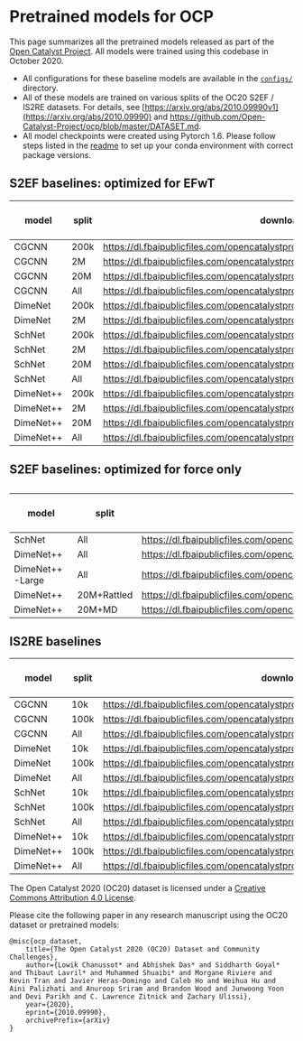 # Pretrained models for OCP

This page summarizes all the pretrained models released as part of the [Open Catalyst Project](https://opencatalystproject.org/). All models were trained using this codebase in October 2020.

* All configurations for these baseline models are available in the [`configs/`](https://github.com/Open-Catalyst-Project/ocp/tree/master/configs) directory.
* All of these models are trained on various splits of the OC20 S2EF / IS2RE datasets. For details, see [https://arxiv.org/abs/2010.09990v1](https://arxiv.org/abs/2010.09990) and https://github.com/Open-Catalyst-Project/ocp/blob/master/DATASET.md.
* All model checkpoints were created using Pytorch 1.6. Please follow steps listed in the [readme](https://github.com/open-catalyst-Project/ocp#installation) to set up your conda environment with correct package versions.

## S2EF baselines: optimized for EFwT



|model	|split	|downloadable link	|val ID force MAE	|val ID EFwT	|
|---	|---	|---	|---	|---	|
|CGCNN	|200k	|https://dl.fbaipublicfiles.com/opencatalystproject/models/2020_11/s2ef/cgcnn_200k.pt	|0.08	|0%	|
|CGCNN	|2M	|https://dl.fbaipublicfiles.com/opencatalystproject/models/2020_11/s2ef/cgcnn_2M.pt	|0.0673	|0.01%	|
|CGCNN	|20M	|https://dl.fbaipublicfiles.com/opencatalystproject/models/2020_11/s2ef/cgcnn_20M.pt	|0.065	|0%	|
|CGCNN	|All	|https://dl.fbaipublicfiles.com/opencatalystproject/models/2020_11/s2ef/cgcnn_all.pt	|0.0684	|0.01%	|
|DimeNet	|200k	|https://dl.fbaipublicfiles.com/opencatalystproject/models/2020_11/s2ef/dimenet_200k.pt	|0.0693	|0.01%	|
|DimeNet	|2M	|https://dl.fbaipublicfiles.com/opencatalystproject/models/2020_11/s2ef/dimenet_2M.pt	|0.0576	|0.02%	|
|SchNet	|200k	|https://dl.fbaipublicfiles.com/opencatalystproject/models/2020_11/s2ef/schnet_200k.pt	|0.0743	|0%	|
|SchNet	|2M	|https://dl.fbaipublicfiles.com/opencatalystproject/models/2020_11/s2ef/schnet_2M.pt	|0.0737	|0%	|
|SchNet	|20M	|https://dl.fbaipublicfiles.com/opencatalystproject/models/2020_11/s2ef/schnet_20M.pt	|0.0568	|0.03%	|
|SchNet	|All	|https://dl.fbaipublicfiles.com/opencatalystproject/models/2020_11/s2ef/schnet_all_large.pt	|0.0494	|0.12%	|
|DimeNet++	|200k	|https://dl.fbaipublicfiles.com/opencatalystproject/models/2021_02/s2ef/dimenetpp_200k.pt	|0.0741	|0%	|
|DimeNet++	|2M	|https://dl.fbaipublicfiles.com/opencatalystproject/models/2021_02/s2ef/dimenetpp_2M.pt	|0.0595	|0.01%	|
|DimeNet++	|20M	|https://dl.fbaipublicfiles.com/opencatalystproject/models/2021_02/s2ef/dimenetpp_20M.pt	|0.0511	|0.06%	|
|DimeNet++	|All	|https://dl.fbaipublicfiles.com/opencatalystproject/models/2021_02/s2ef/dimenetpp_all.pt	|0.0444	|0.12%	|

## S2EF baselines: optimized for force only

##

|model	|split	|downloadable link	|val ID force MAE	|
|---	|---	|---	|---	|
|SchNet	|All	|https://dl.fbaipublicfiles.com/opencatalystproject/models/2020_11/s2ef/schnet_all_forceonly.pt	|0.0443	|
|DimeNet++	|All	|https://dl.fbaipublicfiles.com/opencatalystproject/models/2020_11/s2ef/dimenetpp_all_forceonly.pt	|0.0334	|
|DimeNet++-Large	|All	|https://dl.fbaipublicfiles.com/opencatalystproject/models/2021_02/s2ef/dimenetpp_large_all_forceonly.pt	|0.02825	|
|DimeNet++	|20M+Rattled	|https://dl.fbaipublicfiles.com/opencatalystproject/models/2021_02/s2ef/dimenetpp_20M_rattled_forceonly.pt	|0.0614	|
|DimeNet++	|20M+MD	|https://dl.fbaipublicfiles.com/opencatalystproject/models/2021_02/s2ef/dimenetpp_20M_md_forceonly.pt	|0.0594	|



## IS2RE baselines



|model	|split	|downloadable link	|val ID energy MAE	|
|---	|---	|---	|---	|
|CGCNN	|10k	|https://dl.fbaipublicfiles.com/opencatalystproject/models/2020_11/is2re/cgcnn_10k.pt	|1.0479	|
|CGCNN	|100k	|https://dl.fbaipublicfiles.com/opencatalystproject/models/2020_11/is2re/cgcnn_100k.pt	|0.7066	|
|CGCNN	|All	|https://dl.fbaipublicfiles.com/opencatalystproject/models/2020_11/is2re/cgcnn_all.pt	|0.6048	|
|DimeNet	|10k	|https://dl.fbaipublicfiles.com/opencatalystproject/models/2020_11/is2re/dimenet_10k.pt	|1.0117	|
|DimeNet	|100k	|https://dl.fbaipublicfiles.com/opencatalystproject/models/2020_11/is2re/dimenet_100k.pt	|0.6658	|
|DimeNet	|All	|https://dl.fbaipublicfiles.com/opencatalystproject/models/2020_11/is2re/dimenet_all.pt	|0.5999	|
|SchNet	|10k	|https://dl.fbaipublicfiles.com/opencatalystproject/models/2020_11/is2re/schnet_10k.pt	|1.0858	|
|SchNet	|100k	|https://dl.fbaipublicfiles.com/opencatalystproject/models/2020_11/is2re/schnet_100k.pt	|0.7266	|
|SchNet	|All	|https://dl.fbaipublicfiles.com/opencatalystproject/models/2020_11/is2re/schnet_all.pt	|0.6691	|
|DimeNet++	|10k	|https://dl.fbaipublicfiles.com/opencatalystproject/models/2021_02/is2re/dimenetpp_10k.pt	|0.8793	|
|DimeNet++	|100k	|https://dl.fbaipublicfiles.com/opencatalystproject/models/2021_02/is2re/dimenetpp_100k.pt	|0.6364	|
|DimeNet++	|All	|https://dl.fbaipublicfiles.com/opencatalystproject/models/2021_02/is2re/dimenetpp_all.pt	|0.5588	|

The Open Catalyst 2020 (OC20) dataset is licensed under a [Creative Commons Attribution 4.0 License](https://creativecommons.org/licenses/by/4.0/legalcode).

Please cite the following paper in any research manuscript using the OC20 dataset or pretrained models:


```
@misc{ocp_dataset,
    title={The Open Catalyst 2020 (OC20) Dataset and Community Challenges},
    author={Lowik Chanussot* and Abhishek Das* and Siddharth Goyal* and Thibaut Lavril* and Muhammed Shuaibi* and Morgane Riviere and Kevin Tran and Javier Heras-Domingo and Caleb Ho and Weihua Hu and Aini Palizhati and Anuroop Sriram and Brandon Wood and Junwoong Yoon and Devi Parikh and C. Lawrence Zitnick and Zachary Ulissi},
    year={2020},
    eprint={2010.09990},
    archivePrefix={arXiv}
}
```

